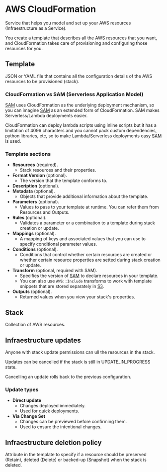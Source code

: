 # AWS CloudFormation

Service that helps you model and set up your AWS resources (Infraestructure as a Service).

You create a template that describes all the AWS resources that you want, and CloudFormation takes care of provisioning and configuring those resources for you.

## Template

JSON or YAML file that contains all the configuration details of the AWS resources to be provisioned (stack).

### CloudFormation vs SAM (Serverless Application Model)

[SAM](SAM.md) uses CloudFormation as the underlying deployment mechanism, so you can imagine [SAM](SAM.md) as an extended form of CloudFormation. SAM makes Serverless/Lambda deployments easier.

CloudFormation can deploy lambda scripts using inline scripts but it has a limitation of 4096 characters and you cannot pack custom dependencies, python libraries, etc, so to make Lambda/Serverless deployments easy [SAM](SAM.md) is used.

### Template sections

- **Resources** (required).
    - Stack resources and their properties.
- **Format Version** (optional).
    - The version that the template conforms to.
- **Description** (optional).
- **Metadata** (optional).
    - Objects that provide additional information about the template.
- **Parameters** (optional).
    - Values to pass to your template at runtime. You can refer them from Resources and Outputs.
- **Rules** (optional).
    - Validates a parameter or a combination to a template during stack creation or update.
- **Mappings** (optional).
    - A mapping of keys and associated values that you can use to specify conditional parameter values.
- **Conditions** (optional).
    - Conditions that control whether certain resources are created or whether certain resource properties are setted during stack creation or update.
- **Transform** (optional, required with SAM).
    - Specifies the version of [SAM](SAM.md) to declare resources in your template.
    - You can also use `AWS::Include` transforms to work with template snippets that are stored separately in [S3](S3.md).
- **Outputs** (optional).
    - Returned values when you view your stack's properties.

## Stack

Collection of AWS resources.

## Infraestructure updates

Anyone with stack update permissions can ull the resources in the stack.

Updates can be cancelled if the stack is still in UPDATE_IN_PROGRESS state.

Cancelling an update rolls back to the previous configuration.

### Update types
- **Direct update**
    - Changes deployed immediately.
    - Used for quick deployments.
- **Via Change Set**
    - Changes can be previewed before confirming them.
    - Used to ensure the intentional changes.

## Infraestructure deletion policy

Attribute in the template to specify if a resource should be preserved (Retain), deleted (Delete) or backed-up (Snapshot) when the stack is deleted.